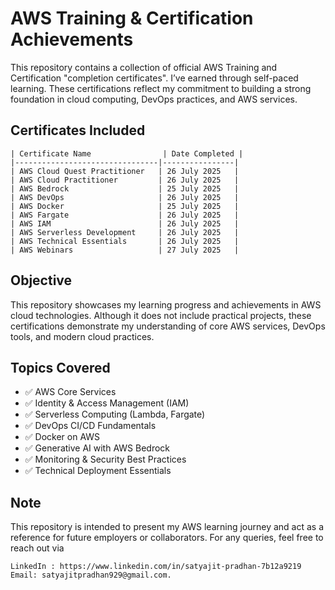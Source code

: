 # AWS Training & Certification Achievements

This repository contains a collection of official AWS Training and Certification "completion certificates". I’ve earned through self-paced learning. These certifications reflect my commitment to building a strong foundation in cloud computing, DevOps practices, and AWS services.

## Certificates Included

    | Certificate Name                | Date Completed |
    |--------------------------------|----------------|
    | AWS Cloud Quest Practitioner   | 26 July 2025   |
    | AWS Cloud Practitioner         | 26 July 2025   | 
    | AWS Bedrock                    | 25 July 2025   |
    | AWS DevOps                     | 26 July 2025   |
    | AWS Docker                     | 25 July 2025   |
    | AWS Fargate                    | 26 July 2025   |
    | AWS IAM                        | 26 July 2025   |
    | AWS Serverless Development     | 26 July 2025   |
    | AWS Technical Essentials       | 26 July 2025   |
    | AWS Webinars                   | 27 July 2025   |

## Objective

This repository showcases my learning progress and achievements in AWS cloud technologies. Although it does not include practical projects, these certifications demonstrate my understanding of core AWS services, DevOps tools, and modern cloud practices.

## Topics Covered

- ✅ AWS Core Services
- ✅ Identity & Access Management (IAM)
- ✅ Serverless Computing (Lambda, Fargate)
- ✅ DevOps CI/CD Fundamentals
- ✅ Docker on AWS
- ✅ Generative AI with AWS Bedrock
- ✅ Monitoring & Security Best Practices
- ✅ Technical Deployment Essentials

## Note

This repository is intended to present my AWS learning journey and act as a reference for future employers or collaborators. For any queries, feel free to reach out via   

    LinkedIn : https://www.linkedin.com/in/satyajit-pradhan-7b12a9219 
    Email: satyajitpradhan929@gmail.com.
